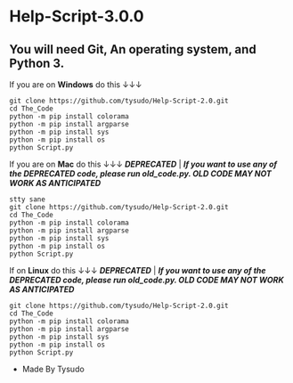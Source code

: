 # Help-Script-3.0.0
## You will need __Git__, __An operating system__, and __Python 3__.

If you are on __Windows__ do this ↓↓↓

```
git clone https://github.com/tysudo/Help-Script-2.0.git
cd The_Code
python -m pip install colorama
python -m pip install argparse
python -m pip install sys
python -m pip install os
python Script.py
```

If you are on __Mac__ do this ↓↓↓  ***DEPRECATED*** | ***If you want to use any of the DEPRECATED code, please run old_code.py. OLD CODE MAY NOT WORK AS ANTICIPATED***
```
stty sane
git clone https://github.com/tysudo/Help-Script-2.0.git
cd The_Code
python -m pip install colorama
python -m pip install argparse
python -m pip install sys
python -m pip install os
python Script.py
```

If on __Linux__ do this ↓↓↓ ***DEPRECATED*** | ***If you want to use any of the DEPRECATED code, please run old_code.py. OLD CODE MAY NOT WORK AS ANTICIPATED***
```
git clone https://github.com/tysudo/Help-Script-2.0.git
cd The_Code
python -m pip install colorama
python -m pip install argparse
python -m pip install sys
python -m pip install os
python Script.py
```

- Made By Tysudo


